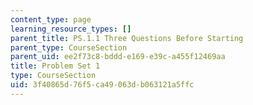 ```yaml
---
content_type: page
learning_resource_types: []
parent_title: PS.1.1 Three Questions Before Starting
parent_type: CourseSection
parent_uid: ee2f73c8-bddd-e169-e39c-a455f12469aa
title: Problem Set 1
type: CourseSection
uid: 3f40865d-76f5-ca49-063d-b063121a5ffc
---
```

